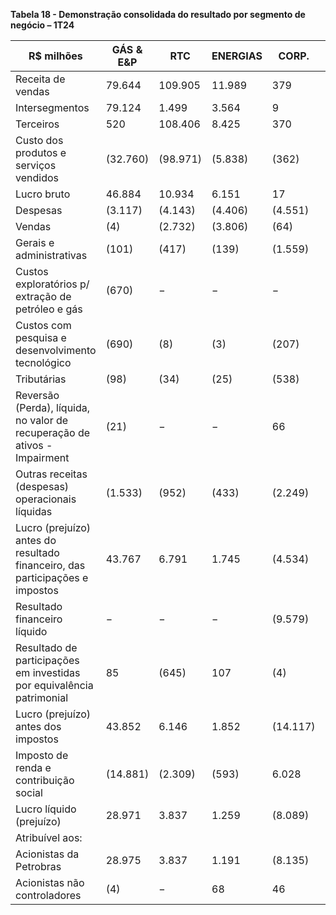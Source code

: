 **Tabela 18 - Demonstração consolidada do resultado por segmento de negócio – 1T24**

| R$ milhões                                              | GÁS & E&P | RTC       | ENERGIAS | CORP. | ELIMIN. | CONSOLIDADO |
|-------------------------------------------------------|-----------|-----------|----------|-------|---------|--------------|
| Receita de vendas                                      | 79.644    | 109.905   | 11.989   | 379   | (84.196)| 117.721      |
| Intersegmentos                                         | 79.124    | 1.499     | 3.564    | 9     | (84.196)| −            |
| Terceiros                                             | 520       | 108.406   | 8.425    | 370   | −       | 117.721      |
| Custo dos produtos e serviços vendidos                | (32.760)  | (98.971)  | (5.838)  | (362) | 80.911  | (57.020)     |
| Lucro bruto                                            | 46.884    | 10.934    | 6.151    | 17    | (3.285) | 60.701      |
| Despesas                                              | (3.117)   | (4.143)   | (4.406)  | (4.551)| −       | (16.217)     |
| Vendas                                                | (4)       | (2.732)   | (3.806)  | (64)  | −       | (6.606)      |
| Gerais e administrativas                               | (101)     | (417)     | (139)    | (1.559)| −       | (2.216)      |
| Custos exploratórios p/ extração de petróleo e gás     | (670)     | −         | −        | −     | −       | (670)        |
| Custos com pesquisa e desenvolvimento tecnológico      | (690)     | (8)       | (3)      | (207) | −       | (908)        |
| Tributárias                                           | (98)      | (34)      | (25)     | (538) | −       | (695)        |
| Reversão (Perda), líquida, no valor de recuperação de ativos - Impairment | (21) | −         | −        | 66    | −       | 45           |
| Outras receitas (despesas) operacionais líquidas      | (1.533)   | (952)     | (433)    | (2.249)| −      | (5.167)      |
| Lucro (prejuízo) antes do resultado financeiro, das participações e impostos | 43.767 | 6.791 | 1.745    | (4.534)| (3.285)| 44.484      |
| Resultado financeiro líquido                             | −         | −         | −        | (9.579)| −       | (9.579)      |
| Resultado de participações em investidas por equivalência patrimonial | 85 | (645) | 107      | (4)   | −       | (457)        |
| Lucro (prejuízo) antes dos impostos                    | 43.852    | 6.146     | 1.852    | (14.117)| (3.285)| 34.448      |
| Imposto de renda e contribuição social                | (14.881)  | (2.309)   | (593)    | 6.028 | 1.117   | (10.638)     |
| Lucro líquido (prejuízo)                               | 28.971    | 3.837     | 1.259    | (8.089)| (2.168) | 23.810      |
| Atribuível aos:                                       |           |           |          |       |         |              |
| Acionistas da Petrobras                                | 28.975    | 3.837     | 1.191    | (8.135)| (2.168) | 23.700      |
| Acionistas não controladores                            | (4)       | −         | 68       | 46    | −       | 110          |
